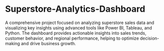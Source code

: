 # Superstore-Analytics-Dashboard
A comprehensive project focused on analyzing superstore sales data and visualizing key insights using advanced tools like Power BI, Tableau, and Python. The dashboard provides actionable insights into sales trends, customer behavior, and regional performance, helping to optimize decision-making and drive business growth.
